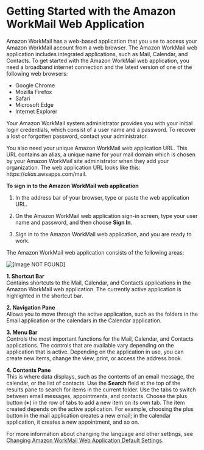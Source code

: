 # Getting Started with the Amazon WorkMail Web Application<a name="using_web_application"></a>

Amazon WorkMail has a web\-based application that you use to access your Amazon WorkMail account from a web browser\. The Amazon WorkMail web application includes integrated applications, such as Mail, Calendar, and Contacts\. To get started with the Amazon WorkMail web application, you need a broadband internet connection and the latest version of one of the following web browsers:
+ Google Chrome
+ Mozilla Firefox
+ Safari
+ Microsoft Edge
+ Internet Explorer

Your Amazon WorkMail system administrator provides you with your initial login credentials, which consist of a user name and a password\. To recover a lost or forgotten password, contact your administrator\.

You also need your unique Amazon WorkMail web application URL\. This URL contains an alias, a unique name for your mail domain which is chosen by your Amazon WorkMail site administrator when they add your organization\. The web application URL looks like this: https://*alias*\.awsapps\.com/mail\.

**To sign in to the Amazon WorkMail web application**

1. In the address bar of your browser, type or paste the web application URL\.

1. On the Amazon WorkMail web application sign\-in screen, type your user name and password, and then choose **Sign In**\.

1. Sign in to the Amazon WorkMail web application, and you are ready to work\.

The Amazon WorkMail web application consists of the following areas:

![\[Image NOT FOUND\]](http://docs.aws.amazon.com/workmail/latest/userguide/images/workmail1.1.png)

**1\. **Shortcut Bar****  
Contains shortcuts to the Mail, Calendar, and Contacts applications in the Amazon WorkMail web application\. The currently active application is highlighted in the shortcut bar\.

**2\. **Navigation Pane****  
Allows you to move through the active application, such as the folders in the Email application or the calendars in the Calendar application\.

**3\. **Menu Bar****  
Controls the most important functions for the Mail, Calendar, and Contacts applications\. The controls that are available vary depending on the application that is active\. Depending on the application in use, you can create new items, change the view, print, or access the address book\.

**4\. **Contents Pane****  
This is where data displays, such as the contents of an email message, the calendar, or the list of contacts\. Use the **Search** field at the top of the results pane to search for items in the current folder\. Use the tabs to switch between email messages, appointments, and contacts\. Choose the plus button \(**\+**\) in the row of tabs to add a new item on its own tab\. The item created depends on the active application\. For example, choosing the plus button in the mail application creates a new email; in the calendar application, it creates a new appointment, and so on\.

For more information about changing the language and other settings, see [Changing Amazon WorkMail Web Application Default Settings](settings_overview.md)\.
